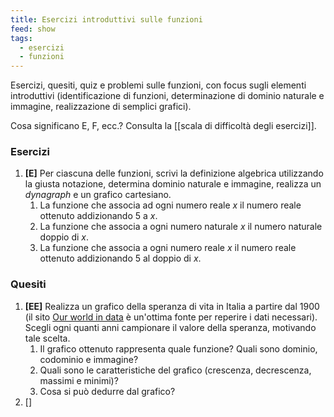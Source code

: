 ```yaml
---
title: Esercizi introduttivi sulle funzioni
feed: show
tags:
  - esercizi
  - funzioni
---
```

Esercizi, quesiti, quiz e problemi sulle funzioni, con focus sugli elementi introduttivi (identificazione di funzioni, determinazione di dominio naturale e immagine, realizzazione di semplici grafici).

Cosa significano E, F, ecc.? Consulta la [[scala di difficoltà degli esercizi]].
### Esercizi

1. **[E]** Per ciascuna delle funzioni, scrivi la definizione algebrica utilizzando la giusta notazione, determina dominio naturale e immagine, realizza un *dynagraph* e un grafico cartesiano.
	1. La funzione che associa ad ogni numero reale $x$ il numero reale ottenuto addizionando 5 a $x$.
	2. La funzione che associa a ogni numero naturale $x$ il numero naturale doppio di $x$.
	3. La funzione che associa a ogni numero reale $x$ il numero reale ottenuto addizionando 5 al doppio di $x$.

### Quesiti

1. **[EE]** Realizza un grafico della speranza di vita in Italia a partire dal 1900 (il sito [Our world in data](https://ourworldindata.org/) è un'ottima fonte per reperire i dati necessari). Scegli ogni quanti anni campionare il valore della speranza, motivando tale scelta.
	1. Il grafico ottenuto rappresenta quale funzione? Quali sono dominio, codominio e immagine?
	2. Quali sono le caratteristiche del grafico (crescenza, decrescenza, massimi e minimi)?
	3. Cosa si può dedurre dal grafico?
2. []